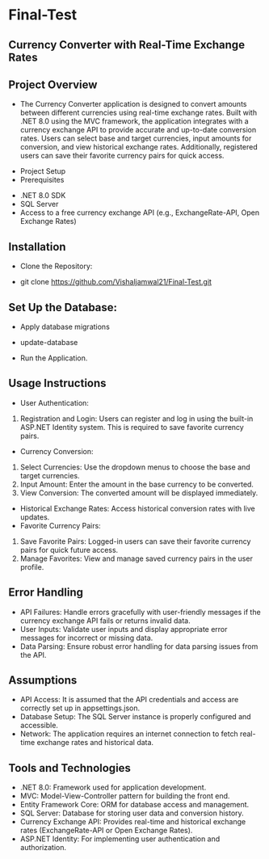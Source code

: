 # Final-Test
## Currency Converter with Real-Time Exchange Rates
## Project Overview
- The Currency Converter application is designed to convert amounts between different currencies using real-time exchange rates. Built with .NET 8.0 using the MVC framework, the application integrates with a currency exchange API to provide accurate and up-to-date conversion rates. Users can select base and target currencies, input amounts for conversion, and view historical exchange rates. Additionally, registered users can save their favorite currency pairs for quick access.

* Project Setup
* Prerequisites
- .NET 8.0 SDK
- SQL Server
- Access to a free currency exchange API (e.g., ExchangeRate-API, Open Exchange Rates)
## Installation
* Clone the Repository:
- git clone https://github.com/Vishaljamwal21/Final-Test.git
## Set Up the Database:
* Apply database migrations
- update-database
* Run the Application.

## Usage Instructions
* User Authentication:
1. Registration and Login: 
Users can register and log in using the built-in ASP.NET Identity system. This is required to save favorite currency pairs.
* Currency Conversion:
1. Select Currencies: Use the dropdown menus to choose the base and target currencies.
2. Input Amount: Enter the amount in the base currency to be converted.
3. View Conversion: The converted amount will be displayed immediately.
* Historical Exchange Rates: Access historical conversion rates with live updates.
*  Favorite Currency Pairs:
1. Save Favorite Pairs: Logged-in users can save their favorite currency pairs for quick future access.
2. Manage Favorites: View and manage saved currency pairs in the user profile.
## Error Handling
* API Failures: Handle errors gracefully with user-friendly messages if the currency exchange API fails or returns invalid data.
* User Inputs: Validate user inputs and display appropriate error messages for incorrect or missing data.
* Data Parsing: Ensure robust error handling for data parsing issues from the API.
## Assumptions
* API Access: It is assumed that the API credentials and access are correctly set up in appsettings.json.
* Database Setup: The SQL Server instance is properly configured and accessible.
* Network: The application requires an internet connection to fetch real-time exchange rates and historical data.
## Tools and Technologies
* .NET 8.0: Framework used for application development.
* MVC: Model-View-Controller pattern for building the front end.
* Entity Framework Core: ORM for database access and management.
* SQL Server: Database for storing user data and conversion history.
* Currency Exchange API: Provides real-time and historical exchange rates (ExchangeRate-API or Open Exchange Rates).
* ASP.NET Identity: For implementing user authentication and authorization.